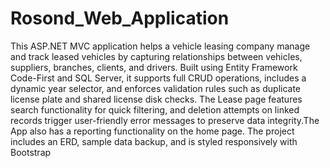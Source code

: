 # Rosond_Web_Application


This ASP.NET MVC application helps a vehicle leasing company manage and track leased vehicles by capturing relationships between vehicles, suppliers, branches, clients, and drivers. Built using Entity Framework Code-First and SQL Server, it supports full CRUD operations, includes a dynamic year selector, and enforces validation rules such as duplicate license plate and shared license disk checks. The Lease page features search functionality for quick filtering, and deletion attempts on linked records trigger user-friendly error messages to preserve data integrity.The App also has a reporting functionality on the home page. The project includes an ERD, sample data backup, and is styled responsively with Bootstrap
